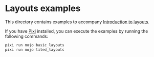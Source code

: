 # Layouts examples

This directory contains examples to accompany [Introduction to layouts](https://docs.modular.com/mojo/manual/).

If you have [Pixi](https://pixi.sh/latest/) installed, you can
execute the examples by running the following commands:

```bash
pixi run mojo basic_layouts
pixi run mojo tiled_layouts
```
